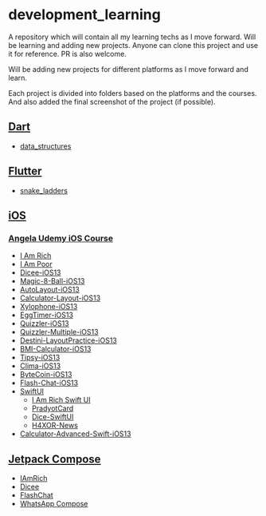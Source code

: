 # development_learning
A repository which will contain all my learning techs as I move forward. Will be learning and adding new projects. Anyone can clone this project and use it for reference. PR is also welcome.

Will be adding new projects for different platforms as I move forward and learn.

Each project is divided into folders based on the platforms and the courses. And also added the final screenshot of the project (if possible).

## [Dart](https://github.com/pradyotprksh/development_learning/tree/main/dart)
  - [data_structures](https://github.com/pradyotprksh/development_learning/tree/main/dart/data_structures)

## [Flutter](https://github.com/pradyotprksh/development_learning/tree/main/flutter)
  - [snake_ladders](https://github.com/pradyotprksh/development_learning/tree/main/flutter/snake_ladders)

## [iOS](https://github.com/pradyotprksh/development_learning/tree/main/ios)

### [Angela Udemy iOS Course](https://github.com/pradyotprksh/development_learning/tree/main/ios/ios_angela_udemy) 
  - [I Am Rich](https://github.com/pradyotprksh/development_learning/tree/main/ios/ios_angela_udemy/i_am_rich)
  - [I Am Poor](https://github.com/pradyotprksh/development_learning/tree/main/ios/ios_angela_udemy/i_am_poor)
  - [Dicee-iOS13](https://github.com/pradyotprksh/development_learning/tree/main/ios/ios_angela_udemy/Dicee-iOS13)
  - [Magic-8-Ball-iOS13](https://github.com/pradyotprksh/development_learning/tree/main/ios/ios_angela_udemy/Magic-8-Ball-iOS13)
  - [AutoLayout-iOS13](https://github.com/pradyotprksh/development_learning/tree/main/ios/ios_angela_udemy/AutoLayout-iOS13)
  - [Calculator-Layout-iOS13](https://github.com/pradyotprksh/development_learning/tree/main/ios/ios_angela_udemy/Calculator-Layout-iOS13)
  - [Xylophone-iOS13](https://github.com/pradyotprksh/development_learning/tree/main/ios/ios_angela_udemy/Xylophone-iOS13)
  - [EggTimer-iOS13](https://github.com/pradyotprksh/development_learning/tree/main/ios/ios_angela_udemy/EggTimer-iOS13)
  - [Quizzler-iOS13](https://github.com/pradyotprksh/development_learning/tree/main/ios/ios_angela_udemy/Quizzler-iOS13)
  - [Quizzler-Multiple-iOS13](https://github.com/pradyotprksh/development_learning/tree/main/ios/ios_angela_udemy/Quizzler-Multiple-iOS13)
  - [Destini-LayoutPractice-iOS13](https://github.com/pradyotprksh/development_learning/tree/main/ios/ios_angela_udemy/Destini-LayoutPractice-iOS13)
  - [BMI-Calculator-iOS13](https://github.com/pradyotprksh/development_learning/tree/main/ios/ios_angela_udemy/BMI-Calculator-iOS13)
  - [Tipsy-iOS13](https://github.com/pradyotprksh/development_learning/tree/main/ios/ios_angela_udemy/Tipsy-iOS13)
  - [Clima-iOS13](https://github.com/pradyotprksh/development_learning/tree/main/ios/angela_udemy/Clima-iOS13)
  - [ByteCoin-iOS13](https://github.com/pradyotprksh/development_learning/tree/main/ios/angela_udemy/ByteCoin-iOS13)
  - [Flash-Chat-iOS13](https://github.com/pradyotprksh/development_learning/tree/main/ios/angela_udemy/Flash-Chat-iOS13)
  - [SwiftUI](https://github.com/pradyotprksh/development_learning/tree/main/ios/angela_udemy/SwiftUI)
    - [I Am Rich Swift UI](https://github.com/pradyotprksh/development_learning/tree/main/ios/angela_udemy/SwiftUI/I%20Am%20Rich%20Swift%20UI)
    - [PradyotCard](https://github.com/pradyotprksh/development_learning/tree/main/ios/angela_udemy/SwiftUI/PradyotCard)
    - [Dice-SwiftUI](https://github.com/pradyotprksh/development_learning/tree/main/ios/angela_udemy/SwiftUI/Dice-SwiftUI)
    - [H4XOR-News](https://github.com/pradyotprksh/development_learning/tree/main/ios/angela_udemy/SwiftUI/H4XOR-News)
- [Calculator-Advanced-Swift-iOS13](https://github.com/pradyotprksh/development_learning/tree/main/ios/angela_udemy/Calculator-Advanced-Swift-iOS13)

## [Jetpack Compose](https://github.com/pradyotprksh/development_learning/tree/main/jetpack_compose)
  - [IAmRich](https://github.com/pradyotprksh/development_learning/tree/main/jetpack_compose/IAmRich)
  - [Dicee](https://github.com/pradyotprksh/development_learning/tree/main/jetpack_compose/Dicee)
  - [FlashChat](https://github.com/pradyotprksh/development_learning/tree/main/jetpack_compose/FlashChat)
  - [WhatsApp Compose](https://github.com/pradyotprksh/development_learning/tree/main/jetpack_compose/WhatsAppCompose)
